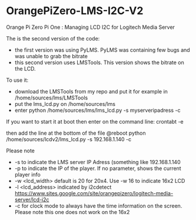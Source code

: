 # OrangePiZero-LMS-I2C-V2
Orange Pi Zero Pi One : Managing LCD I2C for Logitech Media Server 

The is the second version of the code:
- the first version was using PyLMS. PyLMS was containing few bugs and was unable to grab the bitrate
- this second version uses LMSTools. This version shows the bitrate on the LCD.

To use it: 
- download the LMSTools from my repo and put it for example in /home/sources/lms/LMSTools
- put the lms_lcd.py on /home/sources/lms
- enter python /home/sources/lms/lms_lcd.py -s myserveripadress -c

If you want to start it at boot then enter on the command line:
crontabt -e

then add the line at the bottom of the file
@reboot python /home/sources/lcdv2/lms_lcd.py -s 192.168.1.140 -c

Please note
- -s <ipserver> to indicate the LMS server IP Adress (something like 192.168.1.140
- -p <ipPlayer> to indicate the IP of the player. If no parameter, shows the current player info
- -w <lcd_width> default is 20 for 20x4. Use -w 16 to indicate 16x2 LCD
- -l <lcd_address> indicated by i2cdetect https://www.sites.google.com/site/orangepizero/logitech-media-server/lcd-i2c
- -c for clock mode to always have the time information on the screen. Please note this one does not work on the 16x2
